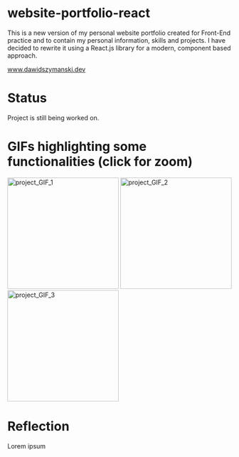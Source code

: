 # website-portfolio-react
This is a new version of my personal website portfolio created for Front-End practice and to contain my personal information, skills and projects. I have decided to rewrite it using a React.js library for a modern, component based approach.

<a href="https://www.dawidszymanski.dev" target="_blank">www.dawidszymanski.dev</a>

# Status
Project is still being worked on.

# GIFs highlighting some functionalities (click for zoom)
<img src="https://github.com/szymanskidawid/WebsitePortfolio/assets/17786383/f1d364dc-684c-42b2-bbc3-aadb747bd0b0" alt="project_GIF_1" width="250">
<img src="https://github.com/szymanskidawid/WebsitePortfolio/assets/17786383/0006c3d9-f817-443e-a71b-3dc76e57b0af" alt="project_GIF_2" width="250">
<img src="https://github.com/szymanskidawid/WebsitePortfolio/assets/17786383/af07ba8e-6407-4547-bee4-461764af2278" alt="project_GIF_3" width="250">

# Reflection

Lorem ipsum

